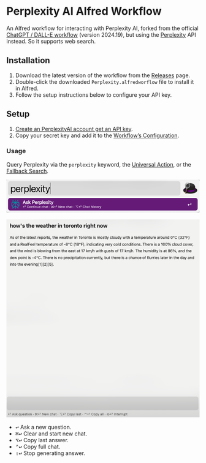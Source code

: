 # Perplexity AI Alfred Workflow

An Alfred workflow for interacting with Perplexity AI, forked from the official [ChatGPT / DALL-E workflow](https://alfred.app/workflows/alfredapp/openai/) (version 2024.19), but using the [Perplexity](https://www.perplexity.ai/hub) API instead. So it supports web search.

## Installation

1. Download the latest version of the workflow from the [Releases](https://github.com/knyl2013/perplexity-workflow/releases) page.
2. Double-click the downloaded `Perplexity.alfredworflow` file to install it in Alfred.
3. Follow the setup instructions below to configure your API key.

## Setup

1. [Create an PerplexityAI account get an API key](https://www.perplexity.ai/hub/getting-started).
2. Copy your secret key and add it to the [Workflow’s Configuration](https://www.alfredapp.com/help/workflows/user-configuration/).

### Usage

Query Perplexity via the `perplexity` keyword, the [Universal Action](https://www.alfredapp.com/help/features/universal-actions/), or the [Fallback Search](https://www.alfredapp.com/help/features/default-results/fallback-searches/).

![Start Perplexity query](images/about/perplexitykeyword.png)

![Querying Perplexity](images/about/perplexitytextview.png)

- <kbd>↩</kbd> Ask a new question.
- <kbd>⌘</kbd><kbd>↩</kbd> Clear and start new chat.
- <kbd>⌥</kbd><kbd>↩</kbd> Copy last answer.
- <kbd>⌃</kbd><kbd>↩</kbd> Copy full chat.
- <kbd>⇧</kbd><kbd>↩</kbd> Stop generating answer.
